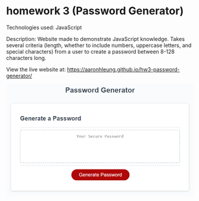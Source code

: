 # homework 3 (Password Generator)

Technologies used:
JavaScript

Description:
Website made to demonstrate JavaScript knowledge.
Takes several criteria (length, whether to include numbers, uppercase letters, and special characters) from a user to create a password between 8-128 characters long.

View the live website at: https://aaronhleung.github.io/hw3-password-generator/

![screenshot of website](./assets/images/screenshot.png)